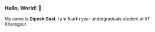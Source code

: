 ### Hello, World! 👋

My name is **Dipesh Goel**. I am fourth year undergraduate student at IIT Kharagpur.
<!--
## About Me

- 🔭 I’m currently working on many projects.
- 🌱 I’m currently learning 
- 👯 I’m looking to collaborate on ...
- 🤔 I’m looking for help with ...
- 💬 Ask me about ...
- 📫 How to reach me: ...
- 😄 Pronouns: ...
- ⚡ Fun fact: ...

## My Projects

Here are some highlights of my projects:

- [Project 1](link-to-project1): Short description of the project.
- [Project 2](link-to-project2): Short description of the project.
- ...

## Programming Languages and Tools

- [Language 1](link-to-language1): Description or proficiency level.
- [Language 2](link-to-language2): Description or proficiency level.
- [Tool 1](link-to-tool1): Description or how you use it.
- [Tool 2](link-to-tool2): Description or how you use it.
- ...

## Connect with Me

You can find me on different platforms:

- [GitHub](https://github.com/YourUsername)
- [Twitter](https://twitter.com/YourTwitterHandle)
- [LinkedIn](https://www.linkedin.com/in/YourLinkedInProfile)
- [Personal Website/Blog](https://www.yourwebsite.com)

Feel free to reach out! Let's connect and collaborate.


**DIPESHGOEL27/DIPESHGOEL27** is a ✨ _special_ ✨ repository because its `README.md` (this file) appears on your GitHub profile.

Here are some ideas to get you started:

- 🔭 I’m currently working on ...
- 🌱 I’m currently learning ...
- 👯 I’m looking to collaborate on ...
- 🤔 I’m looking for help with ...
- 💬 Ask me about ...
- 📫 How to reach me: ...
- 😄 Pronouns: ...
- ⚡ Fun fact: ...
-->
